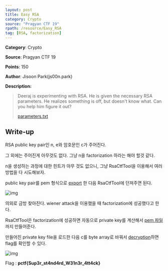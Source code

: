 ```yaml
---
layout: post
title: Easy RSA
category: Crypto
source: "Pragyan CTF 19"
rpath: /resource/Easy_RSA
tag: [RSA, factorization]
---
```


**Category**: Crypto

**Source**: Pragyan CTF 19

**Points**: 150

**Author**: Jisoon Park(js00n.park)

**Description:** 

> Deeraj is experimenting with RSA. He is given the necessary RSA parameters. He realizes something is off, but doesn't know what. Can you help him figure it out?
> 
> [parameters.txt]({{site.github.master}}{{page.rpath}}/parameters.txt)  

## Write-up

RSA public key pair인 n, e와 암호문인 c가 주어진다.

그 외에는 주어진게 아무것도 없다. 그냥 n을 factorization 하라는 해야 할것 같다.

n을 생성하는 과정에 대한 힌트가 아무 것도 없으니, 그냥 RsaCtfTool을 이용해서 여러 방법을 다 시도해보자.

public key pair를 pem 형식으로 [export]({{site.github.master}}{{page.rpath}}/public.pem) 한 다음 RsaCtfTool에 던져주면 된다.

![img]({{page.rpath|prepend:site.baseurl}}/factor.png)

의외로 금방 찾아진다. wiener attack을 이용했을 때 factorization에 성공했다고 한다.

RsaCtfTool은 factorization에 성공하면 자동으로 private key를 계산해서 [pem 파일]({{site.github.master}}{{page.rpath}}/private.pem)까지 만들어준다.

만들어진 private key file을 로드한 다음 c를 byte array로 바꿔서 [decryption]({{site.github.master}}{{page.rpath}}/ex.py)하면 flag를 확인할 수 있다.

![img]({{page.rpath|prepend:site.baseurl}}/flag.png)

Flag : **pctf{Sup3r_st4nd4rd_W31n3r_4tt4ck}**
